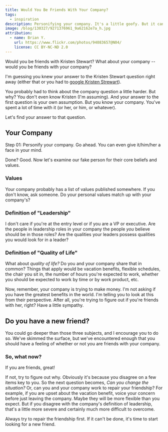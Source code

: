 ```yaml
---
title: Would You Be Friends With Your Company?
tags:
  - inspiration
description: Personifying your company. It's a little goofy. But it can help you determine if you are in the right place.
image: /blog/130327/9271376961_9a62162e7a_h.jpg
attribution:
  - name: Brian Y.
    url: https://www.flickr.com/photos/94083657@N04/
    license: CC BY-NC-ND 2.0
---
```


Would you be friends with Kristen Stewart? What about your company -- would you be friends with your company?

I'm guessing you knew your answer to the Kristen Stewart question right away (either that or you had to [google Kristen Strewart](https://www.google.com/search?q=kristen+stewart&aq=0&oq=kristen+&aqs=chrome.0.0j57j0l2j62l2.1878&sourceid=chrome&ie=UTF-8)).

You probably had to think about the company question a little harder. But why? You don't even know Kristen (I'm assuming). And your answer to the first question is your own assumption. But you know your company. You've spent a lot of time with it (or her, or him, or whatever).

Let's find your answer to that question.

## Your Company

Step 01: Personify your company. Go ahead. You can even give it/him/her a face in your mind.

Done? Good. Now let's examine our fake person for their core beliefs and values.

### Values

Your company probably has a list of values published somewhere. If you don't know, ask someone. Do your personal values match up with your company's?

### Definition of "Leadership"

I don't care if you're at the entry level or if you are a VP or executive. Are the people in leadership roles in your company the people _you_ believe should be in those roles? Are the qualities your leaders possess qualities you would look for in a leader?

### Definition of "Quality of Life"

What about _quality of life?_ Do you and your company share that in common? Things that apply would be vacation benefits, flexible schedules, the chair you sit in, the number of hours you're expected to work, whether you should be expected to work by time or by work product, etc.

Now, remember, your company is trying to make money. I'm not asking if you have the greatest benefits in the world. I'm telling you to look at this from their perspective. After all, you're trying to figure out if you're friends with her, right? Have a little sympathy.

## Do you have a new friend?

You could go deeper than those three subjects, and I encourage you to do so. We've skimmed the surface, but we've encountered enough that you should have a feeling of whether or not you are friends with your company.

### So, what now?

If you are friends, great!

If not, try to figure out why. Obviously it's because you disagree on a few items key to you. So the next question becomes, _Can you change the situation?_ Or, can you and your company work to repair your friendship? For example, if you are upset about the vacation benefit, voice your concern before just leaving the company. Maybe they will be more flexible than you expect. But if you disagree with the company's definition of leadership, that's a little more severe and certainly much more difficult to overcome.

Always try to repair the friendship first. If it can't be done, it's time to start looking for a new friend.
